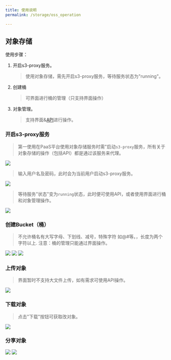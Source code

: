 ```yaml
---
title: 使用说明
permalink: /storage/oss_operation

---
```



## 对象存储

 使用步骤：
 1. 开启s3-proxy服务。 
    > 使用对象存储，需先开启s3-proxy服务，等待服务状态为"running"。
 2. 创建桶   
    > 可界面进行桶的管理（只支持界面操作）
 3. 对象管理。
    > 支持界面&[API](/storage/#%E6%9C%8D%E5%8A%A1%E6%8E%A5%E5%8F%A3)进行操作。


### 开启s3-proxy服务
    
   > 第一使用在PaaS平台使用对象存储服务时需"启动`s3-proxy`服务，所有关于对象存储的操作（包括API）都是通过该服务来代理。
    
  ![](~@vuepress/oss1.png)
  

  > 输入用户名及密码，此时会为当前用户启动s3-proxy服务。

  ![](~@vuepress/oss2.png)
  
  > 等待服务"状态"变为`running`状态，此时便可使用API，或者使用界面进行桶和对象管理操作。
  
  ![](~@vuepress/oss3.png)
  
  
### 创建Bucket（桶）
  > 不允许桶名有大写字母、下划线、减号，特殊字符 如@#等。，长度为两个字符以上.
  > 注意：桶的管理只能通过界面操作。
 
   ![](~@vuepress/oss4.png)
   ![](~@vuepress/oss5.png)
   ![](~@vuepress/oss6.png)
   
### 上传对象
  > 界面暂时不支持大文件上传，如有需求可使用API操作。
   
   ![](~@vuepress/oss7.png)

### 下载对象
  > 点击"下载"按钮可获取改对象。
  
   ![](~@vuepress/oss8.png)
  
### 分享对象  
   ![](~@vuepress/oss10.png)
   ![](~@vuepress/oss11.png)

 